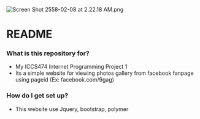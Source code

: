 ![Screen Shot 2558-02-08 at 2.22.18 AM.png](https://bitbucket.org/repo/nA78rx/images/985620725-Screen%20Shot%202558-02-08%20at%202.22.18%20AM.png)

# README #

### What is this repository for? ###

* My ICCS474 Internet Programming Project 1
* Its a simple website for viewing photos gallery from facebook fanpage using pageid (Ex: facebook.com/9gag)

### How do I get set up? ###

* This website use Jquery, bootstrap, polymer